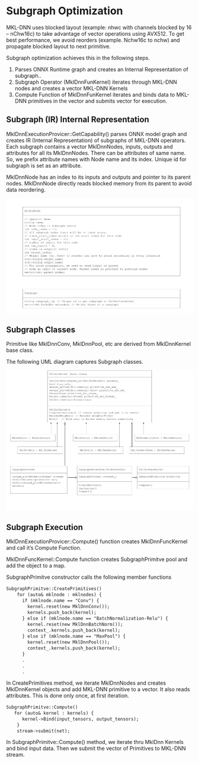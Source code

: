 # Subgraph Optimization

MKL-DNN uses blocked layout (example: nhwc with channels blocked by 16 – nChw16c) to take advantage of vector operations using AVX512.  To get best performance, we avoid reorders (example. Nchw16c to nchw) and propagate blocked layout to next primitive. 

Subgraph optimization achieves this in the following steps.
1.	Parses ONNX Runtime graph and creates an Internal Representation of subgraph..
2.	Subgraph Operator (MklDnnFunKernel) iterates through MKL-DNN nodes and creates a vector MKL-DNN Kernels
3.	Compute Function of MklDnnFunKernel iterates and binds data to MKL-DNN primitives in the vector and submits vector for execution.


## Subgraph (IR) Internal Representation
MklDnnExecutionProvicer::GetCapability() parses ONNX model graph and creates IR (Internal Representation) of subgraphs of MKL-DNN operators.
Each subgraph contains a vector MklDnnNodes, inputs, outputs and attributes for all its MklDnnNodes. There can be attributes of same name. So, we prefix attribute names with Node name and its index. 
Unique id for subgraph is set as an attribute. 

MklDnnNode has an index to its inputs and outputs and pointer to its parent nodes. MklDnnNode directly reads blocked memory from its parent to avoid data reordering.

<p align="left"><img src="images/mkl-dnn_node.png" /></p>


## Subgraph Classes
Primitive like MklDnnConv, MklDnnPool, etc are derived from MklDnnKernel base class.

The following UML diagram captures Subgraph classes.

<p align="left"><img src="images/mkl-dnn_subgraph.png" /></p>


## Subgraph Execution

MklDnnExecutionProvicer::Compute() function creates MklDnnFuncKernel and call it’s Compute Function.


MklDnnFuncKernel::Compute function creates SubgraphPrimitve pool and add the object to a map.

SubgraphPrimitve constructor calls the following member functions
```
SubgraphPrimitve::CreatePrimitives()
    for (auto& mklnode : mklnodes) {
      if (mklnode.name == "Conv") {
        kernel.reset(new MklDnnConv());
        kernels.push_back(kernel);
      } else if (mklnode.name == "BatchNormalization-Relu") {
        kernel.reset(new MklDnnBatchNorm());
        context_.kernels.push_back(kernel);
      } else if (mklnode.name == "MaxPool") {
        kernel.reset(new MklDnnPool());
        context_.kernels.push_back(kernel);
      } 
      .
      .
      .
```      
In CreatePrimitives method, we iterate MklDnnNodes and creates MklDnnKernel objects and add MKL-DNN primitive to a vector. It also reads attributes. This is done only once, at first iteration.

``` 
SubgraphPrimitve::Compute()
   for (auto& kernel : kernels) {
      kernel->Bind(input_tensors, output_tensors);
    }
    stream->submit(net);
```

In SubgraphPrimitve::Compute() method, we iterate thru MklDnn Kernels and bind input data. Then we submit the vector of Primitives to MKL-DNN stream.

